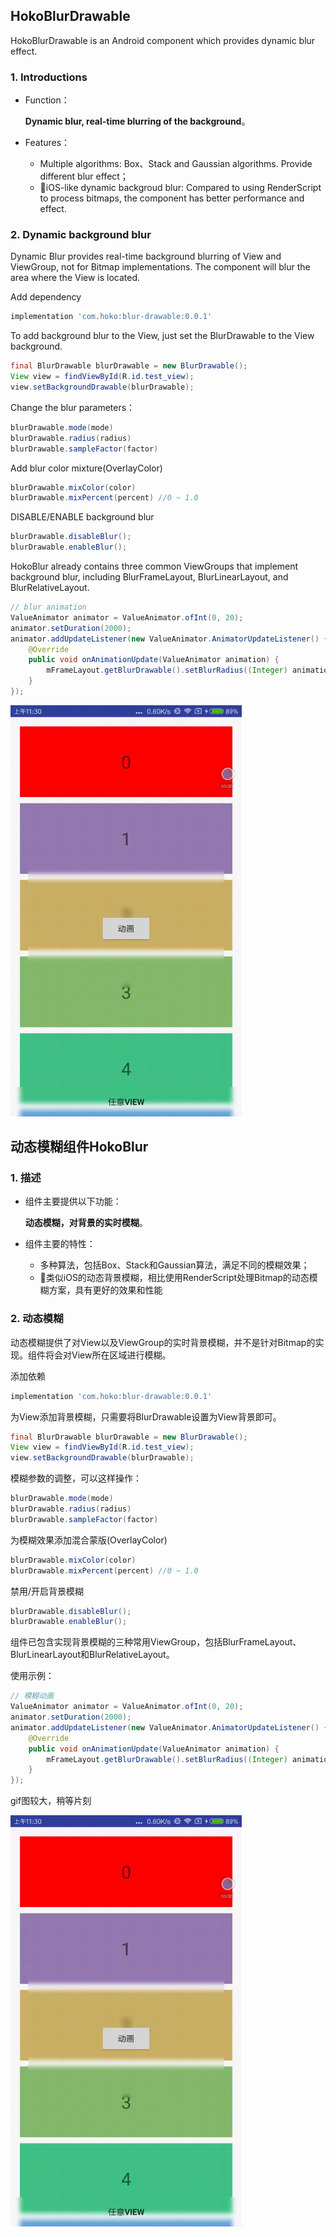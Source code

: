 ## HokoBlurDrawable


HokoBlurDrawable is an Android component which provides dynamic blur effect.



### 1. Introductions

- Function：

	**Dynamic blur, real-time blurring of the background**。

- Features：
	- Multiple algorithms: Box、Stack and Gaussian algorithms. Provide different blur effect；
	- 🚀iOS-like dynamic backgroud blur: Compared to using RenderScript to process bitmaps, the component has better performance and effect.

### 2. Dynamic background blur

Dynamic Blur provides real-time background blurring of View and ViewGroup, not for Bitmap implementations. The component will blur the area where the View is located.

Add dependency

```groovy
implementation 'com.hoko:blur-drawable:0.0.1'
```


To add background blur to the View, just set the BlurDrawable to the View background.

```java
final BlurDrawable blurDrawable = new BlurDrawable();
View view = findViewById(R.id.test_view);
view.setBackgroundDrawable(blurDrawable);

```
Change the blur parameters：

```java
blurDrawable.mode(mode)
blurDrawable.radius(radius)
blurDrawable.sampleFactor(factor)

```

Add blur color mixture(OverlayColor)

```java
blurDrawable.mixColor(color)
blurDrawable.mixPercent(percent) //0 ~ 1.0
```

DISABLE/ENABLE background blur

```java
blurDrawable.disableBlur();
blurDrawable.enableBlur();
```
HokoBlur already contains three common ViewGroups that implement background blur, including BlurFrameLayout, BlurLinearLayout, and BlurRelativeLayout.



```java
// blur animation
ValueAnimator animator = ValueAnimator.ofInt(0, 20);
animator.setDuration(2000);
animator.addUpdateListener(new ValueAnimator.AnimatorUpdateListener() {
    @Override
    public void onAnimationUpdate(ValueAnimator animation) {
        mFrameLayout.getBlurDrawable().setBlurRadius((Integer) animation.getAnimatedValue());
    }
});

```


<img src="doc/graphic/blur_drawable.gif" width = "370" alt="动态模糊" />








## 动态模糊组件HokoBlur


### 1. 描述

- 组件主要提供以下功能：

	**动态模糊，对背景的实时模糊**。

- 组件主要的特性：
	- 多种算法，包括Box、Stack和Gaussian算法，满足不同的模糊效果；
	- 🚀类似iOS的动态背景模糊，相比使用RenderScript处理Bitmap的动态模糊方案，具有更好的效果和性能
	

### 2. 动态模糊

动态模糊提供了对View以及ViewGroup的实时背景模糊，并不是针对Bitmap的实现。组件将会对View所在区域进行模糊。

添加依赖

```groovy
implementation 'com.hoko:blur-drawable:0.0.1'
```

为View添加背景模糊，只需要将BlurDrawable设置为View背景即可。

```java
final BlurDrawable blurDrawable = new BlurDrawable();
View view = findViewById(R.id.test_view);
view.setBackgroundDrawable(blurDrawable);

```
模糊参数的调整，可以这样操作：

```java
blurDrawable.mode(mode)
blurDrawable.radius(radius)
blurDrawable.sampleFactor(factor)

```

为模糊效果添加混合蒙版(OverlayColor)

```java
blurDrawable.mixColor(color)
blurDrawable.mixPercent(percent) //0 ~ 1.0
```

禁用/开启背景模糊

```java
blurDrawable.disableBlur();
blurDrawable.enableBlur();
```
组件已包含实现背景模糊的三种常用ViewGroup，包括BlurFrameLayout、BlurLinearLayout和BlurRelativeLayout。

使用示例：

```java
// 模糊动画
ValueAnimator animator = ValueAnimator.ofInt(0, 20);
animator.setDuration(2000);
animator.addUpdateListener(new ValueAnimator.AnimatorUpdateListener() {
    @Override
    public void onAnimationUpdate(ValueAnimator animation) {
        mFrameLayout.getBlurDrawable().setBlurRadius((Integer) animation.getAnimatedValue());
    }
});

```
gif图较大，稍等片刻

<img src="doc/graphic/blur_drawable.gif" width = "370" alt="动态模糊" />


